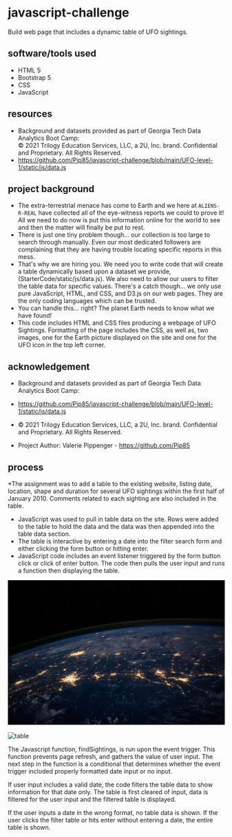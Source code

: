 # **javascript-challenge**

Build web page that includes a dynamic table of UFO sightings.<br>

## **software/tools used**

* HTML 5<br>
* Bootstrap 5<br>
* CSS
* JavaScript

## **resources**
* Background and datasets provided as part of Georgia Tech Data Analytics Boot Camp:<br>
© 2021 Trilogy Education Services, LLC, a 2U, Inc. brand. Confidential and Proprietary. All Rights Reserved.<br>
* https://github.com/Pip85/javascript-challenge/blob/main/UFO-level-1/static/js/data.js

## **project background**

* The extra-terrestrial menace has come to Earth and we here at `ALIENS-R-REAL` have collected all of the eye-witness reports we could to prove it! All we need to do now is put this information online for the world to see and then the matter will finally be put to rest.
* There is just one tiny problem though... our collection is too large to search through manually. Even our most dedicated followers are complaining that they are having trouble locating specific reports in this mess.
* That's why we are hiring you. We need you to write code that will create a table dynamically based upon a dataset we provide, (StarterCode/static/js/data.js). We also need to allow our users to filter the table data for specific values. There's a catch though... we only use pure JavaScript, HTML, and CSS, and D3.js on our web pages. They are the only coding languages which can be trusted.
* You can handle this... right? The planet Earth needs to know what we have found!
* This code includes HTML and CSS files producing a webpage
of UFO Sightings.  Formatting of the page includes the CSS, as well
as, two images, one for the Earth picture displayed on the site and one
for the UFO icon in the top left corner.

## **acknowledgement**

* Background and datasets provided as part of Georgia Tech Data Analytics Boot Camp:<br>
* https://github.com/Pip85/javascript-challenge/blob/main/UFO-level-1/static/js/data.js<br>
* © 2021 Trilogy Education Services, LLC, a 2U, Inc. brand. Confidential and Proprietary. All Rights Reserved.

* Project Author:  Valerie Pippenger - https://github.com/Pip85

## **process**

*The assignment was to add a table to the existing website, listing 
date, location, shape and duration for several UFO sightings within the
first half of January 2010.  Comments related to each sighting are
also included in the table.
* JavaScript was used to pull in table data on the site.  Rows were added
to the table to hold the data and the data was then appended into
the table data section.
* The table is interactive by entering a date into the filter search
form and either clicking the form button or hitting enter.  
* JavaScript code includes an event listener triggered by the form button click or
click of enter button.  The code then pulls the user input and runs
a function then displaying the table.

![header](https://github.com/Pip85/javascript-challenge/blob/main/UFO-level-1/static/Images/nasa.jpg)

![table]()


The Javascript function, findSightings, is run upon the event trigger.
This function prevents page refresh, and gathers the value of user
input.  The next step in the function is a conditional that 
determines whether the event trigger included properly formatted
date input or no input. 

If user input includes a valid date, the code filters the table
data to show information for that date only.  The table is first
cleared of input, data is filtered for the user input and the 
filtered table is displayed.  

If the user inputs a date in the wrong format, no table data is 
shown.  If the user clicks the filter table or hits enter without 
entering a date, the entire table is shown.

